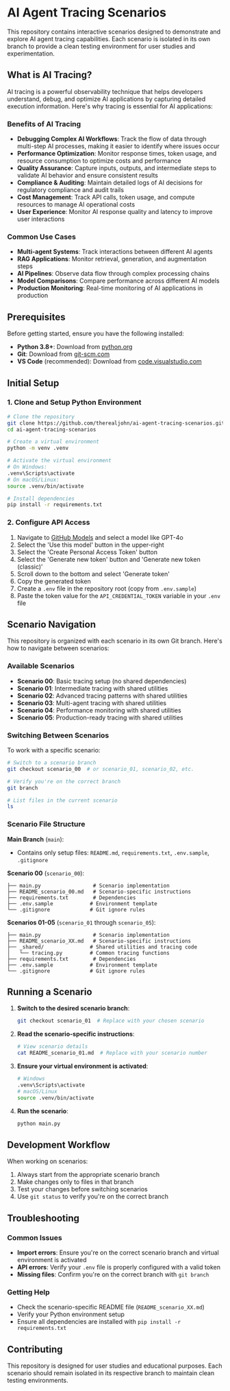 # AI Agent Tracing Scenarios

This repository contains interactive scenarios designed to demonstrate and explore AI agent tracing capabilities. Each scenario is isolated in its own branch to provide a clean testing environment for user studies and experimentation.

## What is AI Tracing?

AI tracing is a powerful observability technique that helps developers understand, debug, and optimize AI applications by capturing detailed execution information. Here's why tracing is essential for AI applications:

### Benefits of AI Tracing

- **Debugging Complex AI Workflows**: Track the flow of data through multi-step AI processes, making it easier to identify where issues occur
- **Performance Optimization**: Monitor response times, token usage, and resource consumption to optimize costs and performance
- **Quality Assurance**: Capture inputs, outputs, and intermediate steps to validate AI behavior and ensure consistent results
- **Compliance & Auditing**: Maintain detailed logs of AI decisions for regulatory compliance and audit trails
- **Cost Management**: Track API calls, token usage, and compute resources to manage AI operational costs
- **User Experience**: Monitor AI response quality and latency to improve user interactions

### Common Use Cases

- **Multi-agent Systems**: Track interactions between different AI agents
- **RAG Applications**: Monitor retrieval, generation, and augmentation steps
- **AI Pipelines**: Observe data flow through complex processing chains
- **Model Comparisons**: Compare performance across different AI models
- **Production Monitoring**: Real-time monitoring of AI applications in production

## Prerequisites

Before getting started, ensure you have the following installed:

- **Python 3.8+**: Download from [python.org](https://python.org)
- **Git**: Download from [git-scm.com](https://git-scm.com)
- **VS Code** (recommended): Download from [code.visualstudio.com](https://code.visualstudio.com)

## Initial Setup

### 1. Clone and Setup Python Environment

```bash
# Clone the repository
git clone https://github.com/therealjohn/ai-agent-tracing-scenarios.git
cd ai-agent-tracing-scenarios

# Create a virtual environment
python -m venv .venv

# Activate the virtual environment
# On Windows:
.venv\Scripts\activate
# On macOS/Linux:
source .venv/bin/activate

# Install dependencies
pip install -r requirements.txt
```

### 2. Configure API Access

1. Navigate to [GitHub Models](https://github.com/marketplace/models) and select a model like GPT-4o
2. Select the 'Use this model' button in the upper-right
3. Select the 'Create Personal Access Token' button
4. Select the 'Generate new token' button and 'Generate new token (classic)'
5. Scroll down to the bottom and select 'Generate token'
6. Copy the generated token
7. Create a `.env` file in the repository root (copy from `.env.sample`)
8. Paste the token value for the `API_CREDENTIAL_TOKEN` variable in your `.env` file

## Scenario Navigation

This repository is organized with each scenario in its own Git branch. Here's how to navigate between scenarios:

### Available Scenarios

- **Scenario 00**: Basic tracing setup (no shared dependencies)
- **Scenario 01**: Intermediate tracing with shared utilities
- **Scenario 02**: Advanced tracing patterns with shared utilities
- **Scenario 03**: Multi-agent tracing with shared utilities
- **Scenario 04**: Performance monitoring with shared utilities
- **Scenario 05**: Production-ready tracing with shared utilities

### Switching Between Scenarios

To work with a specific scenario:

```bash
# Switch to a scenario branch
git checkout scenario_00  # or scenario_01, scenario_02, etc.

# Verify you're on the correct branch
git branch

# List files in the current scenario
ls
```

### Scenario File Structure

**Main Branch** (`main`):
- Contains only setup files: `README.md`, `requirements.txt`, `.env.sample`, `.gitignore`

**Scenario 00** (`scenario_00`):
```
├── main.py                 # Scenario implementation
├── README_scenario_00.md   # Scenario-specific instructions
├── requirements.txt        # Dependencies
├── .env.sample            # Environment template
└── .gitignore             # Git ignore rules
```

**Scenarios 01-05** (`scenario_01` through `scenario_05`):
```
├── main.py                 # Scenario implementation
├── README_scenario_XX.md   # Scenario-specific instructions
├── _shared/               # Shared utilities and tracing code
│   └── tracing.py         # Common tracing functions
├── requirements.txt        # Dependencies
├── .env.sample            # Environment template
└── .gitignore             # Git ignore rules
```

## Running a Scenario

1. **Switch to the desired scenario branch**:
   ```bash
   git checkout scenario_01  # Replace with your chosen scenario
   ```

2. **Read the scenario-specific instructions**:
   ```bash
   # View scenario details
   cat README_scenario_01.md  # Replace with your scenario number
   ```

3. **Ensure your virtual environment is activated**:
   ```bash
   # Windows
   .venv\Scripts\activate
   # macOS/Linux
   source .venv/bin/activate
   ```

4. **Run the scenario**:
   ```bash
   python main.py
   ```

## Development Workflow

When working on scenarios:

1. Always start from the appropriate scenario branch
2. Make changes only to files in that branch
3. Test your changes before switching scenarios
4. Use `git status` to verify you're on the correct branch

## Troubleshooting

### Common Issues

- **Import errors**: Ensure you're on the correct scenario branch and virtual environment is activated
- **API errors**: Verify your `.env` file is properly configured with a valid token
- **Missing files**: Confirm you're on the correct branch with `git branch`

### Getting Help

- Check the scenario-specific README file (`README_scenario_XX.md`)
- Verify your Python environment setup
- Ensure all dependencies are installed with `pip install -r requirements.txt`

## Contributing

This repository is designed for user studies and educational purposes. Each scenario should remain isolated in its respective branch to maintain clean testing environments.
